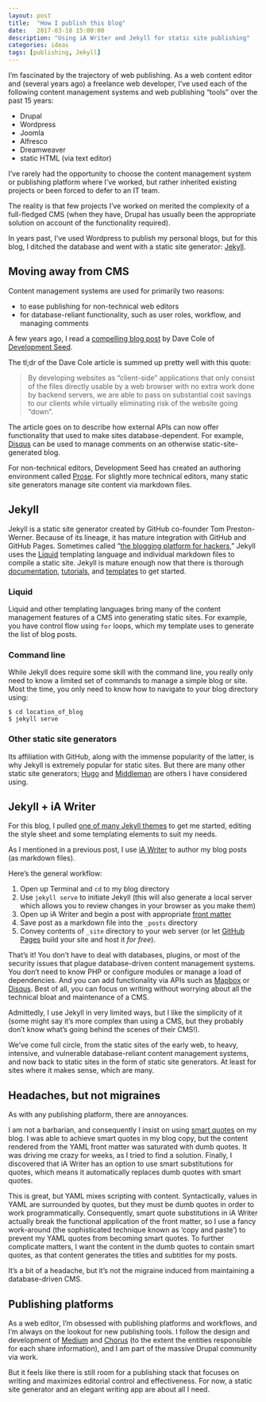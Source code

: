 ```yaml
---
layout: post
title:  "How I publish this blog"
date:   2017-03-18 15:00:00
description: "Using iA Writer and Jekyll for static site publishing"
categories: ideas
tags: [publishing, Jekyll]
---
```


I’m fascinated by the trajectory of web publishing. As a web content editor and (several years ago) a freelance web developer, I’ve used each of the following content management systems and web publishing “tools” over the past 15 years:

* Drupal
* Wordpress
* Joomla
* Alfresco
* Dreamweaver
* static HTML (via text editor)

I’ve rarely had the opportunity to choose the content management system or publishing platform where I’ve worked, but rather inherited existing projects or been forced to defer to an IT team. 

The reality is that few projects I’ve worked on merited the complexity of a full-fledged CMS (when they have, Drupal has usually been the appropriate solution on account of the functionality required). 

In years past, I’ve used Wordpress to publish my personal blogs, but for this blog, I ditched the database and went with a static site generator: [Jekyll](https://jekyllrb.com/). 

## Moving away from CMS

Content management systems are used for primarily two reasons:

* to ease publishing for non-technical web editors
* for database-reliant functionality, such as user roles, workflow, and managing comments

A few years ago, I read a [compelling blog post](https://developmentseed.org/blog/2012/07/27/build-cms-free-websites/) by Dave Cole of [Development Seed](https://www.developmentseed.org/).

The tl;dr of the Dave Cole article is summed up pretty well with this quote:

>By developing websites as “client-side” applications that only consist of the files directly usable by a web browser with no extra work done by backend servers, we are able to pass on substantial cost savings to our clients while virtually eliminating risk of the website going “down”. 

The article goes on to describe how external APIs can now offer functionality that used to make sites database-dependent. For example, [Disqus](https://disqus.com/) can be used to manage comments on an otherwise static-site-generated blog.

For non-technical editors, Development Seed has created an authoring environment called [Prose](http://prose.io/#about). For slightly more technical editors, many static site generators manage site content via markdown files.

## Jekyll

Jekyll is a static site generator created by GitHub co-founder Tom Preston-Werner. Because of its lineage, it has mature integration with GitHub and GitHub Pages. Sometimes called “[the blogging platform for hackers](https://www.smashingmagazine.com/2014/08/build-blog-jekyll-github-pages/),” Jekyll uses the [Liquid](https://shopify.github.io/liquid/) templating language and individual markdown files to compile a static site. Jekyll is mature enough now that there is thorough [documentation](https://jekyllrb.com/docs/home/), [tutorials](http://jekyll.tips/), and [templates](http://jekyll.tips/templates/) to get started.

### Liquid

Liquid and other templating languages bring many of the content management features of a CMS into generating static sites. For example, you have control flow using `for` loops, which my template uses to generate the list of blog posts.

### Command line

While Jekyll does require some skill with the command line, you really only need to know a limited set of commands to manage a simple blog or site. Most the time, you only need to know how to navigate to your blog directory using:

```shell 
$ cd location_of_blog
$ jekyll serve
```

### Other static site generators

Its affiliation with GitHub, along with the immense popularity of the latter, is why Jekyll is extremely popular for static sites. But there are many other static site generators; [Hugo](https://gohugo.io/) and [Middleman](https://middlemanapp.com/) are others I have considered using.

## Jekyll + iA Writer

For this blog, I pulled [one of many Jekyll themes](http://themes.jekyllrc.org/estivo/) to get me started, editing the style sheet and some templating elements to suit my needs.

As I mentioned in a previous post, I use [iA Writer](https://ia.net/writer/) to author my blog posts (as markdown files). 

Here’s the general workflow:

1. Open up Terminal and `cd` to my blog directory
2. Use `jekyll serve` to initiate Jekyll (this will also generate a local server which allows you to review changes in your browser as you make them)
3. Open up iA Writer and begin a post with appropriate [front matter](https://jekyllrb.com/docs/frontmatter/)
4. Save post as a markdown file into the `_posts` directory
5. Convey contents of `_site` directory to your web server (or let [GitHub Pages](https://pages.github.com/) build your site and host it _for free_).

That’s it! You don’t have to deal with databases, plugins, or most of the security issues that plague database-driven content management systems. You don’t need to know PHP or configure modules or manage a load of dependencies. And you can add functionality via APIs such as [Mapbox](https://www.mapbox.com/) or [Disqus](https://disqus.com/). Best of all, you can focus on writing without worrying about all the technical bloat and maintenance of a CMS.

Admittedly, I use Jekyll in very limited ways, but I like the simplicity of it (some might say it’s more complex than using a CMS, but they probably don’t know what’s going behind the scenes of their CMS!).

We’ve come full circle, from the static sites of the early web, to heavy, intensive, and vulnerable database-reliant content management systems, and now back to static sites in the form of static site generators. At least for sites where it makes sense, which are many.

## Headaches, but not migraines

As with any publishing platform, there are annoyances. 

I am not a barbarian, and consequently I insist on using [smart quotes](http://smartquotesforsmartpeople.com/) on my blog. I was able to achieve smart quotes in my blog copy, but the content rendered from the YAML front matter was saturated with dumb quotes. It was driving me crazy for weeks, as I tried to find a solution. Finally, I discovered that iA Writer has an option to use smart substitutions for quotes, which means it automatically replaces dumb quotes with smart quotes. 

This is great, but YAML mixes scripting with content. Syntactically, values in YAML are surrounded by quotes, but they must be dumb quotes in order to work programmatically. Consequently, smart quote substitutions in iA Writer actually break the functional application of the front matter, so I use a fancy work-around (the sophisticated technique known as ‘copy and paste’) to prevent my YAML quotes from becoming smart quotes. To further complicate matters, I want the content in the dumb quotes to contain smart quotes, as that content generates the titles and subtitles for my posts. 

It’s a bit of a headache, but it’s not the migraine induced from maintaining a database-driven CMS.

## Publishing platforms

As a web editor, I’m obsessed with publishing platforms and workflows, and I’m always on the lookout for new publishing tools. I follow the design and development of [Medium](https://medium.design/) and [Chorus](https://techcrunch.com/2012/05/07/a-closer-look-at-chorus-the-next-generation-publishing-platform-that-runs-vox-media/) (to the extent the entities responsible for each share information), and I am part of the massive Drupal community via work. 

But it feels like there is still room for a publishing stack that focuses on writing and maximizes editorial control and effectiveness. For now, a static site generator and an elegant writing app are about all I need.



